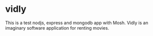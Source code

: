 # vidly

This is a test nodjs, express and mongodb app with Mosh. Vidly is an imaginary software application for renting movies.
